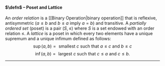 #### $\defn$ – Poset and Lattice
An *order relation* is a [[Binary Operation|binary operation]] that is reflexive, antisymmetric ($a\leq b$ and $b\leq a$ imply $a=b$) and transitive. A *partially ordered set* (poset) is a pair $(S,\leq)$ where $S$ is a set endowed with an order relation $\leq$. A *lattice* is a poset in which every two elements have a unique supremum and a unique infimum defined as follows:
$$\sup(a,b) = \text{ smallest } c \text{ such that } a\leq c \text{ and } b\leq c$$
$$\inf(a,b) = \text{ largest } c \text{ such that } c\leq a \text{ and } c\leq b.$$
***